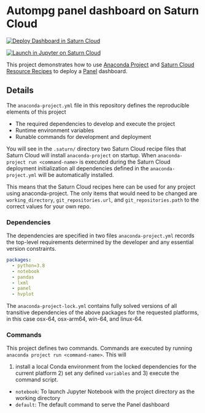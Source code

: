 # Autompg panel dashboard on Saturn Cloud

[![Deploy Dashboard in Saturn Cloud](https://saturncloud.io/images/embed/run-in-saturn-cloud.svg)](https://app.community.saturnenterprise.io/dash/resources?recipeUrl=https://raw.githubusercontent.com/albertdefusco/autompg-deployment/main/.saturn/deployment.json)

[![Launch in Jupyter on Saturn Cloud](https://saturncloud.io/images/embed/run-in-saturn-cloud.svg)](https://app.community.saturnenterprise.io/dash/resources?recipeUrl=https://raw.githubusercontent.com/albertdefusco/autompg-deployment/main/.saturn/jupyter.json)

This project demonstrates how to use [Anaconda Project](https://anaconda-project.readthedocs.io/) and
[Saturn Cloud Resource Recipes](https://saturncloud.io/docs/using-saturn-cloud/recipes/) to deploy a
[Panel](https://panel.holoviz.org/) dashboard.

## Details

The `anaconda-project.yml` file in this repository defines the reproducible elements of this project
* The required dependencies to develop and execute the project
* Runtime environment variables
* Runable commands for development and deployment

You will see in the `.saturn/` directory two Saturn Cloud recipe files that Saturn Cloud will install `anaconda-project`
on startup. When `anaconda-project run <command-name>` is executed during the Saturn Cloud deployment
initialization all dependencies defined in the `anaconda-project.yml` will be automatically installed.

This means that the Saturn Cloud recipes here can be used for any project using anaconda-project. The only items that
would need to be changed are `working_directory`, `git_repositories.url`, and `git_repositories.path` to the correct
values for your own repo.

### Dependencies

The dependencies are specified in two files `anaconda-project.yml` records the top-level requirements determined
by the developer and any essential version constraints.

```yaml
packages:
  - python=3.8
  - notebook
  - pandas
  - lxml
  - panel
  - hvplot
```

The `anaconda-project-lock.yml` contains fully solved versions of all transitive dependencies of the above packages
for the requested platforms, in this case osx-64, osx-arm64, win-64, and linux-64.

### Commands

This project defines two commands. Commands are executed by running `anaconda project run <command-name>`. This will
1) install a local Conda environment from the locked dependencies for the current platform 2) set any defined `variables`
and 3) execute the command script.

* `notebook`: To launch Jupyter Notebook with the project directory as the working directory
* `default`: The default command to serve the Panel dashboard
